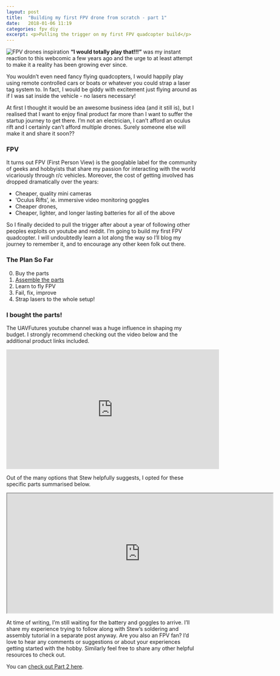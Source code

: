 ```yaml
---
layout: post
title:  "Building my first FPV drone from scratch - part 1"
date:   2018-01-06 11:19
categories: fpv diy
excerpt: <p>Pulling the trigger on my first FPV quadcopter build</p>
---
```


![FPV drones inspiration](http://abstrusegoose.com/strips/goriftdronetag.png)
**“I would totally play that!!!”**  was my instant reaction to this webcomic a few years ago and the urge to at least attempt to make it a reality has been growing ever since.

You wouldn’t even need fancy flying quadcopters, I would happily play using remote controlled cars or boats or whatever you could strap a laser tag system to.
In fact, I would be giddy with excitement just flying around as if I was sat inside the vehicle - no lasers necessary!

At first I thought it would be an awesome business idea (and it still is), but I realised that I want to enjoy final product far more than I want to suffer the startup journey to get there. I’m not an electrician, I can’t afford an oculus rift and I certainly can’t afford multiple drones. Surely someone else will make it and share it soon??

### FPV

It turns out FPV (First Person View) is the googlable label for the community of geeks and hobbyists that share my passion for interacting with the world vicariously through r/c vehicles.
Moreover, the cost of getting involved has dropped dramatically over the years:

* Cheaper, quality mini cameras
* ‘Oculus Rifts’, ie. immersive video monitoring goggles
* Cheaper drones,
* Cheaper, lighter, and longer lasting batteries for all of the above

So I finally decided to pull the trigger after about a year of following other peoples exploits on youtube and reddit.
I’m going to build my first FPV quadcopter. I will undoubtedly learn a lot along the way so I’ll blog my journey to remember it, and to encourage any other keen folk out there.

### The Plan So Far
0. Buy the parts
1. [Assemble the parts](fpv-drone-building-part2)
2. Learn to fly FPV
3. Fail, fix, improve
4. Strap lasers to the whole setup!

### I bought the parts!
The UAVFutures youtube channel was a huge influence in shaping my budget. I strongly recommend checking out the video below and the additional product links included.

<iframe width="560" height="315" src="https://www.youtube.com/embed/YNAH4C98Qhs" frameborder="0" gesture="media" allow="encrypted-media" allowfullscreen></iframe>

Out of the many options that Stew helpfully suggests, I opted for these specific parts summarised below.

<iframe width="700" height="315" src="https://docs.google.com/spreadsheets/d/e/2PACX-1vTI5SwltCHUfr92TzwsQ91drRheeGM8aCNPNhX5T8gTGqMNi1xPsQB1dPqbV7739JH9fyFpBJoIhX8P/pubhtml?gid=416727522&amp;single=true&amp;widget=true&amp;headers=false"></iframe>

At time of writing, I’m still waiting for the battery and goggles to arrive. I’ll share my experience trying to follow along with Stew’s soldering and assembly tutorial in a separate post anyway.
Are you also an FPV fan? I’d love to hear any comments or suggestions or about your experiences getting started with the hobby. Similarly feel free to share any other helpful resources to check out.

You can [check out Part 2 here](fpv-drone-building-part2).
